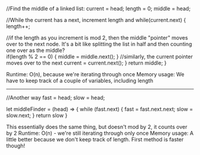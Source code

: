 
//Find the middle of a linked list: 
current = head; 
length = 0; 
middle = head; 

//While the current has a next, increment length and 
while(current.next) {
  length++; 
  
 //if the length as you increment is mod 2, then the middle "pointer" moves over to the next node. It's a bit like splitting the list in half and then counting one over as the middle?  
  if(length % 2 == 0) {
    middle = middle.next();
  }
  //similarly, the current pointer moves over to the next
  current = current.next(); 
  }
  return middle; 
}

Runtime: O(n), because we're iterating through once
Memory usage: We have to keep track of a couple of variables, including length

----------------
//Another way 
fast = head; 
slow = head; 

let middleFinder = (head) => {
while (fast.next) {
  fast = fast.next.next;
  slow = slow.next;
  }
  return slow 
}
 
 This essentially does the same thing, but doesn't mod by 2, it counts over by 2
Runtime: O(n) - we're still iterating through only once
Memory usage: A little better because we don't keep track of length. First method is faster though! 
